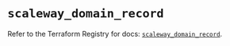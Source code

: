 # `scaleway_domain_record`

Refer to the Terraform Registry for docs: [`scaleway_domain_record`](https://registry.terraform.io/providers/scaleway/scaleway/2.57.0/docs/resources/domain_record).
